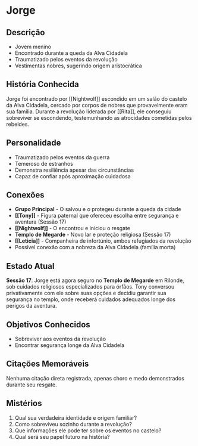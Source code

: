 # Jorge

## Descrição
- Jovem menino
- Encontrado durante a queda da Alva Cidadela
- Traumatizado pelos eventos da revolução
- Vestimentas nobres, sugerindo origem aristocrática

## História Conhecida
Jorge foi encontrado por [[Nightwolf]] escondido em um salão do castelo da Alva Cidadela, cercado por corpos de nobres que provavelmente eram sua família. Durante a revolução liderada por [[Rita]], ele conseguiu sobreviver se escondendo, testemunhando as atrocidades cometidas pelos rebeldes.

## Personalidade
- Traumatizado pelos eventos da guerra
- Temeroso de estranhos
- Demonstra resiliência apesar das circunstâncias
- Capaz de confiar após aproximação cuidadosa

## Conexões
- **Grupo Principal** - O salvou e o protegeu durante a queda da cidade
- **[[Tony]]** - Figura paternal que ofereceu escolha entre segurança e aventura (Sessão 17)
- **[[Nightwolf]]** - O encontrou e iniciou o resgate
- **Templo de Megarde** - Novo lar e proteção religiosa (Sessão 17)
- **[[Leticia]]** - Companheira de infortúnio, ambos refugiados da revolução
- Possível conexão com a nobreza da Alva Cidadela (família morta)

## Estado Atual
**Sessão 17**: Jorge está agora seguro no **Templo de Megarde** em Rilonde, sob cuidados religiosos especializados para órfãos. Tony conversou privativamente com ele sobre suas opções e decidiu garantir sua segurança no templo, onde receberá cuidados adequados longe dos perigos da aventura.

## Objetivos Conhecidos
- Sobreviver aos eventos da revolução
- Encontrar segurança longe da Alva Cidadela

## Citações Memoráveis
Nenhuma citação direta registrada, apenas choro e medo demonstrados durante seu resgate.

## Mistérios
1. Qual sua verdadeira identidade e origem familiar?
2. Como sobreviveu sozinho durante a revolução?
3. Que informações ele pode ter sobre os eventos no castelo?
4. Qual será seu papel futuro na história? 